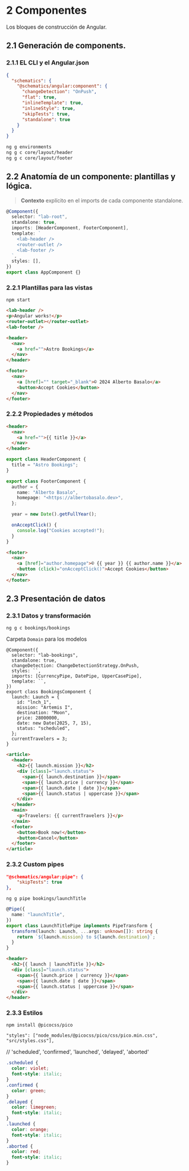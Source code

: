 # 2 Componentes

Los bloques de construcción de Angular.

## 2.1 Generación de components.

### 2.1.1 EL CLI y el Angular.json

```json
{
  "schematics": {
    "@schematics/angular:component": {
      "changeDetection": "OnPush",
      "flat": true,
      "inlineTemplate": true,
      "inlineStyle": true,
      "skipTests": true,
      "standalone": true
    }
  }
}
```

```bash
ng g environments
ng g c core/layout/header
ng g c core/layout/footer
```

## 2.2 Anatomía de un componente: plantillas y lógica.

> **Contexto** explícito en el imports de cada componente standalone.

```typescript
@Component({
  selector: "lab-root",
  standalone: true,
  imports: [HeaderComponent, FooterComponent],
  template: `
    <lab-header />
    <router-outlet />
    <lab-footer />
  `,
  styles: [],
})
export class AppComponent {}
```

### 2.2.1 Plantillas para las vistas

`npm start`

```html
<lab-header />
<p>Angular works!</p>
<router-outlet></router-outlet>
<lab-footer />

<header>
  <nav>
    <a href="">Astro Bookings</a>
  </nav>
</header>

<footer>
  <nav>
    <a [href]="" target="_blank">© 2024 Alberto Basalo</a>
    <button>Accept Cookies</button>
  </nav>
</footer>
```

### 2.2.2 Propiedades y métodos

```html
<header>
  <nav>
    <a href="">{{ title }}</a>
  </nav>
</header>
```

```typescript
export class HeaderComponent {
  title = "Astro Bookings";
}
```

```typescript
export class FooterComponent {
  author = {
    name: "Alberto Basalo",
    homepage: "<https://albertobasalo.dev>",
  };

  year = new Date().getFullYear();

  onAcceptClick() {
    console.log("Cookies accepted!");
  }
}
```

```html
<footer>
  <nav>
    <a [href]="author.homepage">© {{ year }} {{ author.name }}</a>
    <button (click)="onAcceptClick()">Accept Cookies</button>
  </nav>
</footer>
```

## 2.3 Presentación de datos

### 2.3.1 Datos y transformación

```
ng g c bookings/bookings
```

Carpeta `Domain` para los modelos

```tsx
@Component({
  selector: "lab-bookings",
  standalone: true,
  changeDetection: ChangeDetectionStrategy.OnPush,
  styles: ``,
  imports: [CurrencyPipe, DatePipe, UpperCasePipe],
  template: ``,
})
export class BookingsComponent {
  launch: Launch = {
    id: "lnch_1",
    mission: "Artemis I",
    destination: "Moon",
    price: 28000000,
    date: new Date(2025, 7, 15),
    status: "scheduled",
  };
  currentTravelers = 3;
}
```

```html
<article>
  <header>
    <h2>{{ launch.mission }}</h2>
    <div [class]="launch.status">
      <span>{{ launch.destination }}</span>
      <span>{{ launch.price | currency }}</span>
      <span>{{ launch.date | date }}</span>
      <span>{{ launch.status | uppercase }}</span>
    </div>
  </header>
  <main>
    <p>Travelers: {{ currentTravelers }}</p>
  </main>
  <footer>
    <button>Book now!</button>
    <button>Cancel</button>
  </footer>
</article>
```

### 2.3.2 Custom pipes

```json
"@schematics/angular:pipe": {
    "skipTests": true
},
```

`ng g pipe bookings/launchTitle`

```typescript
@Pipe({
  name: "launchTitle",
})
export class LaunchTitlePipe implements PipeTransform {
  transform(launch: Launch, ...args: unknown[]): string {
    return `${launch.mission} to ${launch.destination}`;
  }
}
```

```html
<header>
  <h2>{{ launch | launchTitle }}</h2>
  <div [class]="launch.status">
    <span>{{ launch.price | currency }}</span>
    <span>{{ launch.date | date }}</span>
    <span>{{ launch.status | uppercase }}</span>
  </div>
</header>
```

### 2.3.3 Estilos

`npm install @picocss/pico`

`"styles": ["node_modules/@picocss/pico/css/pico.min.css", "src/styles.css"],`

// 'scheduled', 'confirmed', 'launched', 'delayed', 'aborted'

```css
.scheduled {
  color: violet;
  font-style: italic;
}
.confirmed {
  color: green;
}
.delayed {
  color: limegreen;
  font-style: italic;
}
.launched {
  color: orange;
  font-style: italic;
}
.aborted {
  color: red;
  font-style: italic;
}
```

